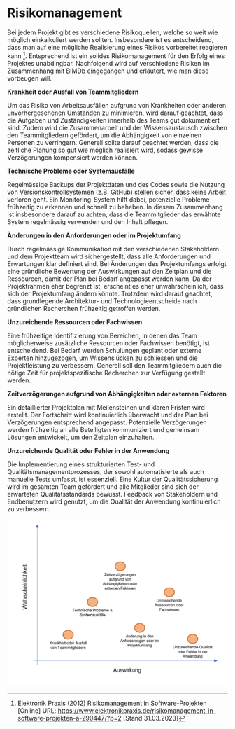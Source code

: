# Risikomanagement

Bei jedem Projekt gibt es verschiedene Risikoquellen, welche so weit wie möglich einkalkuliert werden sollten. Insbesondere ist es entscheidend, dass man auf eine mögliche Realisierung eines Risikos vorbereitet reagieren kann [^1]. Entsprechend ist ein solides Risikomanagement für den Erfolg eines Projektes unabdingbar. Nachfolgend wird auf verschiedene Risiken im Zusammenhang mit BIMDb eingegangen und erläutert, wie man diese vorbeugen will.

**Krankheit oder Ausfall von Teammitgliedern**

Um das Risiko von Arbeitsausfällen aufgrund von Krankheiten oder anderen unvorhergesehenen Umständen zu minimieren, wird darauf geachtet, dass die Aufgaben und Zuständigkeiten innerhalb des Teams gut dokumentiert sind. Zudem wird die Zusammenarbeit und der Wissensaustausch zwischen den Teammitgliedern gefördert, um die Abhängigkeit von einzelnen Personen zu verringern. Generell sollte darauf geachtet werden, dass die zeitliche Planung so gut wie möglich realisiert wird, sodass gewisse Verzögerungen kompensiert werden können.

**Technische Probleme oder Systemausfälle**

Regelmässige Backups der Projektdaten und des Codes sowie die Nutzung von Versionskontrollsystemen (z.B. GitHub) stellen sicher, dass keine Arbeit verloren geht. Ein Monitoring-System hilft dabei, potenzielle Probleme frühzeitig zu erkennen und schnell zu beheben. In diesem Zusammenhang ist insbesondere darauf zu achten, dass die Teammitglieder das erwähnte System regelmässig verwenden und den Inhalt pflegen.

**Änderungen in den Anforderungen oder im Projektumfang**

Durch regelmässige Kommunikation mit den verschiedenen Stakeholdern und dem Projektteam wird sichergestellt, dass alle Anforderungen und Erwartungen klar definiert sind. Bei Änderungen des Projektumfangs erfolgt eine gründliche Bewertung der Auswirkungen auf den Zeitplan und die Ressourcen, damit der Plan bei Bedarf angepasst werden kann. Da der Projektrahmen eher begrenzt ist, erscheint es eher unwahrscheinlich, dass sich der Projektumfang ändern könnte. Trotzdem wird darauf geachtet, dass grundlegende Architektur- und Technologieentscheide nach gründlichen Recherchen frühzeitig getroffen werden.

**Unzureichende Ressourcen oder Fachwissen**

Eine frühzeitige Identifizierung von Bereichen, in denen das Team möglicherweise zusätzliche Ressourcen oder Fachwissen benötigt, ist entscheidend. Bei Bedarf werden Schulungen geplant oder externe Experten hinzugezogen, um Wissenslücken zu schliessen und die Projektleistung zu verbessern. Generell soll den Teammitgliedern auch die nötige Zeit für projektspezifische Recherchen zur Verfügung gestellt werden.

**Zeitverzögerungen aufgrund von Abhängigkeiten oder externen Faktoren**

Ein detaillierter Projektplan mit Meilensteinen und klaren Fristen wird erstellt. Der Fortschritt wird kontinuierlich überwacht und der Plan bei Verzögerungen entsprechend angepasst. Potenzielle Verzögerungen werden frühzeitig an alle Beteiligten kommuniziert und gemeinsam Lösungen entwickelt, um den Zeitplan einzuhalten.

**Unzureichende Qualität oder Fehler in der Anwendung**

Die Implementierung eines strukturierten Test- und Qualitätsmanagementprozesses, der sowohl automatisierte als auch manuelle Tests umfasst, ist essenziell. Eine Kultur der Qualitätssicherung wird im gesamten Team gefördert und alle Mitglieder sind sich der erwarteten Qualitätsstandards bewusst. Feedback von Stakeholdern und Endbenutzern wird genutzt, um die Qualität der Anwendung kontinuierlich zu verbessern.

![Riskmap](../assets/img/Riskmap.png)

[^1]: Elektronik Praxis (2012) Risikomanagement in Software-Projekten [Online] URL: https://www.elektronikpraxis.de/risikomanagement-in-software-projekten-a-290447/?p=2 [Stand 31.03.2023]